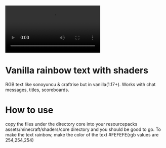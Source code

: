 ![](https://i.gyazo.com/806dcfd5b6dc88201028b3c156c4ec5f.mp4)

# Vanilla rainbow text with shaders
RGB text like sonoyuncu &amp; craftrise but in vanilla(1.17+).
Works with chat messages, titles, scoreboards.

# How to use
copy the files under the directory core into your resourcepacks assets/minecraft/shaders/core directory and you should be good to go.
To make the text rainbow, make the color of the text #FEFEFE(rgb values are 254,254,254)
